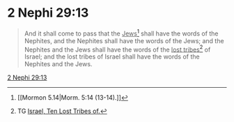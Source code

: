 # 2 Nephi 29:13

> And it shall come to pass that the <u>Jews</u>[^a] shall have the words of the Nephites, and the Nephites shall have the words of the Jews; and the Nephites and the Jews shall have the words of the <u>lost tribes</u>[^b] of Israel; and the lost tribes of Israel shall have the words of the Nephites and the Jews.

[2 Nephi 29:13](https://www.churchofjesuschrist.org/study/scriptures/bofm/2-ne/29?lang=eng&id=p13#p13)


[^a]: [[Mormon 5.14|Morm. 5:14 (13-14).]]
[^b]: TG [Israel, Ten Lost Tribes of.](https://www.churchofjesuschrist.org/study/scriptures/tg/israel-ten-lost-tribes-of?lang=eng)
